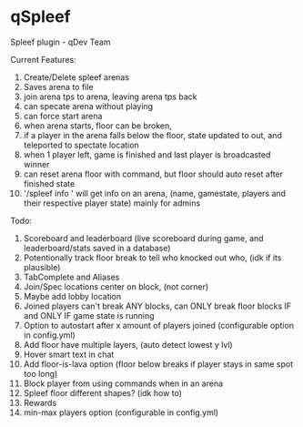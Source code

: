 # qSpleef
Spleef plugin - qDev Team

Current Features:
1. Create/Delete spleef arenas
2. Saves arena to file
3. join arena tps to arena, leaving arena tps back
4. can specate arena without playing
5. can force start arena
6. when arena starts, floor can be broken, 
7. if a player in the arena falls below the floor, state updated to out, and teleported to spectate location
8. when 1 player left, game is finished and last player is broadcasted winner
9. can reset arena floor with command, but floor should auto reset after finished state
10. '/spleef info <arena>' will get info on an arena, (name, gamestate, players and their respective player state) mainly for admins


Todo:
1. Scoreboard and leaderboard (live scoreboard during game, and leaderboard/stats saved in a database)
2. Potentionally track floor break to tell who knocked out who, (idk if its plausible)
3. TabComplete and Aliases
4. Join/Spec locations center on block, (not corner)
5. Maybe add lobby location
6. Joined players can't break ANY blocks, can ONLY break floor blocks IF and ONLY IF game state is running
7. Option to autostart after x amount of players joined (configurable option in config.yml)
8. Add floor have multiple layers, (auto detect lowest y lvl)
9. Hover smart text in chat
10. Add floor-is-lava option (floor below breaks if player stays in same spot too long)
11. Block player from using commands when in an arena
12. Spleef floor different shapes? (idk how to)
13. Rewards
14. min-max players option (configurable in config.yml)
